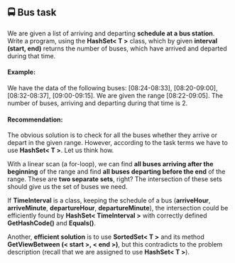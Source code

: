 ## :oncoming_bus: Bus task

We are given a list of arriving and departing **schedule at a bus station**. 
Write a program, using the **HashSet< T >** class, which by given **interval (start, end)** returns the number of buses, 
which have arrived and departed during that time.

#### Example:
We have the data of the following buses: [08:24-08:33], [08:20-09:00], [08:32-08:37], [09:00-09:15]. 
We are given the range [08:22-09:05]. The number of buses, arriving and departing during that time is 2.

#### Recommendation:
The obvious solution is to check for all the buses whether they arrive or depart in the given range. 
However, according to the task terms we have to use **HashSet< T >**. Let us think how. 

With a linear scan (a for-loop), we can find **all buses arriving after the beginning** of the range and 
find **all buses departing before the end** of the range. These are **two separate sets**, right? 
The intersection of these sets should give us the set of buses we need.

If **TimeInterval** is a class, keeping the schedule of a bus (**arriveHour**, **arriveMinute**, **departureHour**, **departureMinute**), 
the intersection could be efficiently found by **HashSet< TimeInterval >** with correctly defined **GetHashCode()** and **Equals()**.

Another, **efficient solution** is to use **SortedSet< T >** and its method **GetViewBetween (< start >, < end >)**, 
but this contradicts to the problem description (recall that we are assigned to use **HashSet< T >**).
